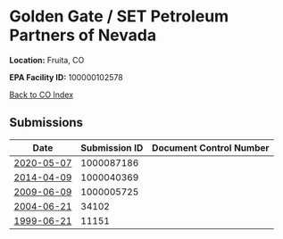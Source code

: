 # Golden Gate / SET Petroleum Partners of Nevada 

**Location:** Fruita, CO

**EPA Facility ID:** 100000102578

[Back to CO Index](../../index.md)

## Submissions

| Date | Submission ID | Document Control Number |
|------|--------------|-------------------------|
| [2020-05-07](submissions/1000087186.md) | 1000087186 |  |
| [2014-04-09](submissions/1000040369.md) | 1000040369 |  |
| [2009-06-09](submissions/1000005725.md) | 1000005725 |  |
| [2004-06-21](submissions/34102.md) | 34102 |  |
| [1999-06-21](submissions/11151.md) | 11151 |  |
